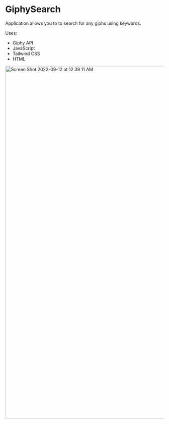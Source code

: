 # GiphySearch
Application allows you to to search for any giphs using keywords. 

Uses:
- Giphy API
- JavaScript
- Tailwind CSS
- HTML


<img width="1118" alt="Screen Shot 2022-09-12 at 12 39 11 AM" src="https://user-images.githubusercontent.com/31575741/189575194-8b66ac0c-6efc-4e64-8f4a-b620f1eeffad.png">
